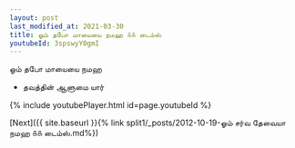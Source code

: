 ```yaml
---
layout: post
last_modified_at: 2021-03-30
title: ஓம் தபோ மாயையை நமஹ ௧௧ டைம்ஸ்
youtubeId: 3spswyY0gmI
---
```

 
 
 ஓம் தபோ மாயையை நமஹ  
 
 -  தவத்தின் ஆளுமை யார் 
 
  
 
  
 
 
 
 
 
 


{% include youtubePlayer.html id=page.youtubeId %}
 
[Next]({{ site.baseurl }}{% link  split1/_posts/2012-10-19-ஓம் சர்வ தேவையா நமஹ ௧௧ டைம்ஸ்.md%})
 

